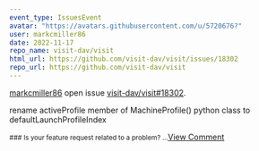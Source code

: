 ```yaml
---
event_type: IssuesEvent
avatar: "https://avatars.githubusercontent.com/u/5720676?"
user: markcmiller86
date: 2022-11-17
repo_name: visit-dav/visit
html_url: https://github.com/visit-dav/visit/issues/18302
repo_url: https://github.com/visit-dav/visit
---
```


<a href='https://github.com/markcmiller86' target='_blank'>markcmiller86</a> open issue <a href='https://github.com/visit-dav/visit/issues/18302' target='_blank'>visit-dav/visit#18302</a>.

<p>rename activeProfile member of MachineProfile() python class to defaultLaunchProfileIndex</p><small>### Is your feature request related to a problem?...</small><a href='https://github.com/visit-dav/visit/issues/18302' target='_blank'>View Comment</a>